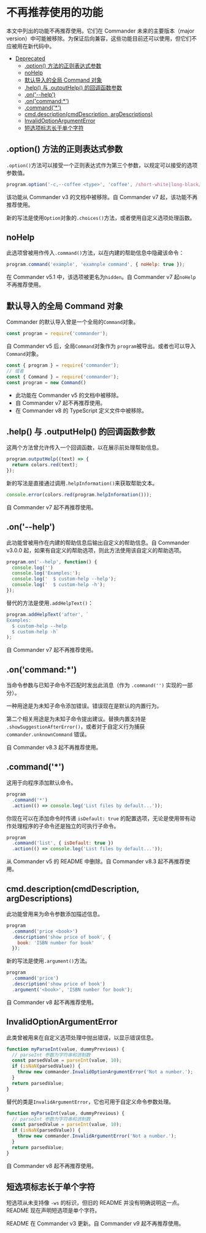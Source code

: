 # 不再推荐使用的功能

本文中列出的功能不再推荐使用。它们在 Commander 未来的主要版本（major version）中可能被移除。为保证后向兼容，这些功能目前还可以使用，但它们不应被用在新代码中。

- [Deprecated](#%E4%B8%8D%E5%86%8D%E6%8E%A8%E8%8D%90%E4%BD%BF%E7%94%A8%E7%9A%84%E5%8A%9F%E8%83%BD)
  - [.option() 方法的正则表达式参数](#option%28%29%20%E6%96%B9%E6%B3%95%E7%9A%84%E6%AD%A3%E5%88%99%E8%A1%A8%E8%BE%BE%E5%BC%8F%E5%8F%82%E6%95%B0)
  - [noHelp](#nohelp)
  - [默认导入的全局 Command 对象](#%E9%BB%98%E8%AE%A4%E5%AF%BC%E5%85%A5%E7%9A%84%E5%85%A8%E5%B1%80%20Command%20%E5%AF%B9%E8%B1%A1)
  - [.help() 与 .outputHelp() 的回调函数参数](#help%28%29%20%E4%B8%8E%20.outputHelp%28%29%20%E7%9A%84%E5%9B%9E%E8%B0%83%E5%87%BD%E6%95%B0%E5%8F%82%E6%95%B0)
  - [.on('--help')](#on--help)
  - [.on('command:*')](#oncommand)
  - [.command('*')](#command)
  - [cmd.description(cmdDescription, argDescriptions)](#cmddescriptioncmddescription-argdescriptions)
  - [InvalidOptionArgumentError](#invalidoptionargumenterror)
  - [短选项标志长于单个字符](#%E7%9F%AD%E9%80%89%E9%A1%B9%E6%A0%87%E5%BF%97%E9%95%BF%E4%BA%8E%E5%8D%95%E4%B8%AA%E5%AD%97%E7%AC%A6)


## .option() 方法的正则表达式参数

`.option()`方法可以接受一个正则表达式作为第三个参数，以规定可以接受的选项参数值。

```js
program.option('-c,--coffee <type>', 'coffee', /short-white|long-black/);
```

该功能从 Commander v3 的文档中被移除。自 Commander v7 起，该功能不再推荐使用。

新的写法是使用`Option`对象的`.choices()`方法，或者使用自定义选项处理函数。

## noHelp

此选项曾被用作传入`.command()`方法，以在内建的帮助信息中隐藏该命令：

```js
program.command('example', 'examnple command', { noHelp: true });
```

在 Commander v5.1 中，该选项被更名为`hidden`。自 Commander v7 起`noHelp`不再推荐使用。

## 默认导入的全局 Command 对象

Commander 的默认导入曾是一个全局的`Command`对象。

```js
const program = require('commander');
```

自 Commander v5 后，全局`Command`对象作为 `program`被导出。或者也可以导入`Command`对象。

```js
const { program } = require('commander');
// 或者
const { Command } = require('commander');
const program = new Command()
```

- 此功能在 Commander v5 的文档中被移除。
- 自 Commander v7 起不再推荐使用。
- 在 Commander v8 的 TypeScript 定义文件中被移除。

## .help() 与 .outputHelp() 的回调函数参数

这两个方法曾允许传入一个回调函数，以在展示前处理帮助信息。

```js
program.outputHelp((text) => {
  return colors.red(text);
});
```

新的写法是直接通过调用`.helpInformation()`来获取帮助文本。

```js
console.error(colors.red(program.helpInformation()));
```

自 Commander v7 起不再推荐使用。

## .on('--help')

此功能曾被用作在内建的帮助信息后输出自定义的帮助信息。自 Commander v3.0.0 起，如果有自定义的帮助选项，则此方法使用该自定义的帮助选项。

```js
program.on('--help', function() {
  console.log('')
  console.log('Examples:');
  console.log('  $ custom-help --help');
  console.log('  $ custom-help -h');
});
```

替代的方法是使用`.addHelpText()`：

```js
program.addHelpText('after', `
Examples:
  $ custom-help --help
  $ custom-help -h`
);
```

自 Commander v7 起不再推荐使用。

## .on('command:*')

当命令参数与已知子命令不匹配时发出此消息（作为 `.command('')` 实现的一部分）。

一种用途是为未知子命令添加错误。错误现在是默认的内置行为。

第二个相关用途是为未知子命令提出建议。替换内置支持是 `.showSuggestionAfterError()`，或者对于自定义行为捕获 `commander.unknownCommand` 错误。

自 Commander v8.3 起不再推荐使用。

## .command('*')

这用于向程序添加默认命令。

```js
program
  .command('*')
  .action(() => console.log('List files by default...'));
```

你现在可以在添加命令时传递 `isDefault: true` 的配置选项，无论是使用带有动作处理程序的子命令还是独立的可执行子命令。

```js
program
  .command('list', { isDefault: true })
  .action(() => console.log('List files by default...'));
```

从 Commander v5 的 README 中删除。自 Commander v8.3 起不再推荐使用。

## cmd.description(cmdDescription, argDescriptions)

此功能曾用来为命令参数添加描述信息。

```js
program
  .command('price <book>')
  .description('show price of book', {
    book: 'ISBN number for book'
  });
```

新的写法是使用`.argument()`方法。

```js
program
  .command('price')
  .description('show price of book')
  .argument('<book>', 'ISBN number for book');
```

自 Commander v8 起不再推荐使用。

## InvalidOptionArgumentError

此类曾被用来在自定义选项处理中抛出错误，以显示错误信息。

```js
function myParseInt(value, dummyPrevious) {
  // parseInt 参数为字符串和进制数
  const parsedValue = parseInt(value, 10);
  if (isNaN(parsedValue)) {
    throw new commander.InvalidOptionArgumentError('Not a number.');
  }
  return parsedValue;
}
```

替代的类是`InvalidArgumentError`，它也可用于自定义命令参数处理。

```js
function myParseInt(value, dummyPrevious) {
  // parseInt 参数为字符串和进制数
  const parsedValue = parseInt(value, 10);
  if (isNaN(parsedValue)) {
    throw new commander.InvalidArgumentError('Not a number.');
  }
  return parsedValue;
}
```

自 Commander v8 起不再推荐使用。

## 短选项标志长于单个字符

短选项从未支持像 `-ws` 的标识，但旧的 README 并没有明确说明这一点。README 现在声明短选项是单个字符。

README 在 Commander v3 更新。自 Commander v9 起不再推荐使用。
